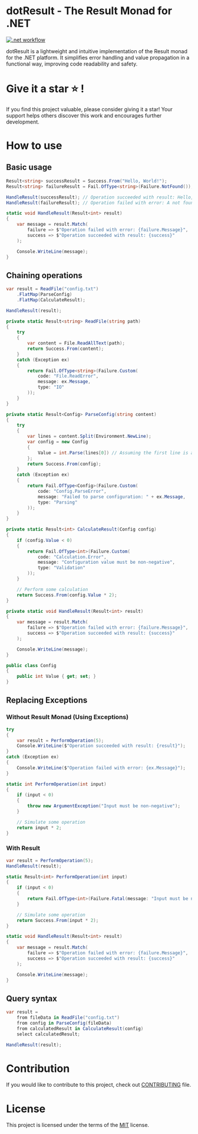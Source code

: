 # dotResult - The Result Monad for .NET

[![.net workflow](https://github.com/Frognar/dotResult/actions/workflows/dotnet.yml/badge.svg?branch=main)](https://github.com/Frognar/dotResult/actions/workflows/dotnet.yml)

dotResult is a lightweight and intuitive implementation of the Result monad for the .NET platform. It simplifies error handling and value propagation in a functional way, improving code readability and safety.

# Give it a star ⭐ !

If you find this project valuable, please consider giving it a star! Your support helps others discover this work and encourages further development.

# How to use

## Basic usage

```csharp
Result<string> successResult = Success.From("Hello, World!");
Result<string> failureResult = Fail.OfType<string>(Failure.NotFound());

HandleResult(successResult); // Operation succeeded with result: Hello, World!
HandleResult(failureResult); // Operation failed with error: A not found failure has occurred.

static void HandleResult(Result<int> result)
{
    var message = result.Match(
        failure => $"Operation failed with error: {failure.Message}",
        success => $"Operation succeeded with result: {success}"
    );

    Console.WriteLine(message);
}
```

## Chaining operations
```csharp
var result = ReadFile("config.txt")
    .FlatMap(ParseConfig)
    .FlatMap(CalculateResult);

HandleResult(result);

private static Result<string> ReadFile(string path)
{
    try
    {
        var content = File.ReadAllText(path);
        return Success.From(content);
    }
    catch (Exception ex)
    {
        return Fail.OfType<string>(Failure.Custom(
            code: "File.ReadError",
            message: ex.Message,
            type: "IO"
        ));
    }
}

private static Result<Config> ParseConfig(string content)
{
    try
    {
        var lines = content.Split(Environment.NewLine);
        var config = new Config
        {
            Value = int.Parse(lines[0]) // Assuming the first line is an integer
        };
        return Success.From(config);
    }
    catch (Exception ex)
    {
        return Fail.OfType<Config>(Failure.Custom(
            code: "Config.ParseError",
            message: "Failed to parse configuration: " + ex.Message,
            type: "Parsing"
        ));
    }
}

private static Result<int> CalculateResult(Config config)
{
    if (config.Value < 0)
    {
        return Fail.OfType<int>(Failure.Custom(
            code: "Calculation.Error",
            message: "Configuration value must be non-negative",
            type: "Validation"
        ));
    }

    // Perform some calculation
    return Success.From(config.Value * 2);
}

private static void HandleResult(Result<int> result)
{
    var message = result.Match(
        failure => $"Operation failed with error: {failure.Message}",
        success => $"Operation succeeded with result: {success}"
    );

    Console.WriteLine(message);
}

public class Config
{
    public int Value { get; set; }
}
```

## Replacing Exceptions

### Without Result Monad (Using Exceptions)
```csharp
try
{
    var result = PerformOperation(5);
    Console.WriteLine($"Operation succeeded with result: {result}");
}
catch (Exception ex)
{
    Console.WriteLine($"Operation failed with error: {ex.Message}");
}

static int PerformOperation(int input)
{
    if (input < 0)
    {
        throw new ArgumentException("Input must be non-negative");
    }

    // Simulate some operation
    return input * 2;
}
```

### With Result

```csharp
var result = PerformOperation(5);
HandleResult(result);

static Result<int> PerformOperation(int input)
{
    if (input < 0)
    {
        return Fail.OfType<int>(Failure.Fatal(message: "Input must be non-negative"));
    }

    // Simulate some operation
    return Success.From(input * 2);
}

static void HandleResult(Result<int> result)
{
    var message = result.Match(
        failure => $"Operation failed with error: {failure.Message}",
        success => $"Operation succeeded with result: {success}"
    );

    Console.WriteLine(message);
}
```

## Query syntax

```csharp
var result =
    from fileData in ReadFile("config.txt")
    from config in ParseConfig(fileData)
    from calculatedResult in CalculateResult(config)
    select calculatedResult;

HandleResult(result);
```

# Contribution

If you would like to contribute to this project, check out [CONTRIBUTING](https://github.com/Frognar/dotResult/blob/main/CONTRIBUTING.md) file.

# License

This project is licensed under the terms of the [MIT](https://github.com/Frognar/dotResult/blob/main/LICENSE) license.
